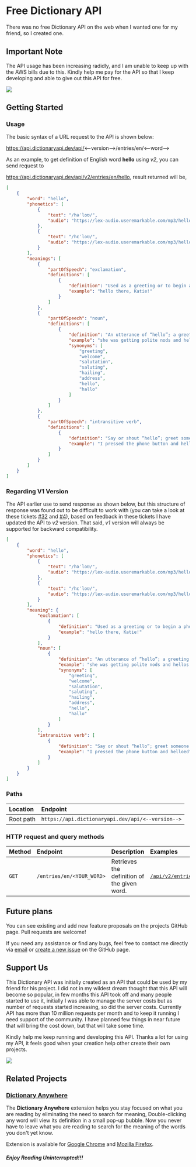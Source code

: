 # Free Dictionary API

There was no free Dictionary API on the web when I wanted one for my friend, so I created one.

## Important Note
The API usage has been increasing radidly, and I am unable to keep up with the AWS bills due to this.
Kindly help me pay for the API so that I keep developing and able to give out this API for free.

<a href="https://www.buymeacoffee.com/meetDeveloper"><img src="https://img.buymeacoffee.com/button-api/?text=Buy me a coffee&emoji=&slug=meetDeveloper&button_colour=5F7FFF&font_colour=ffffff&font_family=Inter&outline_colour=000000&coffee_colour=FFDD00"></a>

## Getting Started

### Usage 

The basic syntax of a URL request to the API is shown below:

https://api.dictionaryapi.dev/api/<--version-->/entries/en/<--word-->

As an example, to get definition of English word **hello** using _v2_, you can send request to

https://api.dictionaryapi.dev/api/v2/entries/en/hello, result returned will be,

```json
[
    {
        "word": "hello",
        "phonetics": [
            {
                "text": "/həˈloʊ/",
                "audio": "https://lex-audio.useremarkable.com/mp3/hello_us_1_rr.mp3"
            },
            {
                "text": "/hɛˈloʊ/",
                "audio": "https://lex-audio.useremarkable.com/mp3/hello_us_2_rr.mp3"
            }
        ],
        "meanings": [
            {
                "partOfSpeech": "exclamation",
                "definitions": [
                    {
                        "definition": "Used as a greeting or to begin a phone conversation.",
                        "example": "hello there, Katie!"
                    }
                ]
            },
            {
                "partOfSpeech": "noun",
                "definitions": [
                    {
                        "definition": "An utterance of “hello”; a greeting.",
                        "example": "she was getting polite nods and hellos from people",
                        "synonyms": [
                            "greeting",
                            "welcome",
                            "salutation",
                            "saluting",
                            "hailing",
                            "address",
                            "hello",
                            "hallo"
                        ]
                    }
                ]
            },
            {
                "partOfSpeech": "intransitive verb",
                "definitions": [
                    {
                        "definition": "Say or shout “hello”; greet someone.",
                        "example": "I pressed the phone button and helloed"
                    }
                ]
            }
        ]
    }
]
```

### Regarding V1 Version
The API earlier use to send response as shown below, but this structure of response was found out to be difficult to work with (you can take a look at these tickets [#32](https://github.com/meetDeveloper/freeDictionaryAPI/issues/32) and [#4](https://github.com/meetDeveloper/freeDictionaryAPI/issues/4)), based on feedback in these tickets I have updated the API to _v2_ version. That said, _v1_ version will always be supported for backward compatibility.

```json
[
    {
        "word": "hello",
        "phonetics": [
            {
                "text": "/həˈloʊ/",
                "audio": "https://lex-audio.useremarkable.com/mp3/hello_us_1_rr.mp3"
            },
            {
                "text": "/hɛˈloʊ/",
                "audio": "https://lex-audio.useremarkable.com/mp3/hello_us_2_rr.mp3"
            }
        ],
        "meaning": {
            "exclamation": [
                {
                    "definition": "Used as a greeting or to begin a phone conversation.",
                    "example": "hello there, Katie!"
                }
            ],
            "noun": [
                {
                    "definition": "An utterance of “hello”; a greeting.",
                    "example": "she was getting polite nods and hellos from people",
                    "synonyms": [
                        "greeting",
                        "welcome",
                        "salutation",
                        "saluting",
                        "hailing",
                        "address",
                        "hello",
                        "hallo"
                    ]
                }
            ],
            "intransitive verb": [
                {
                    "definition": "Say or shout “hello”; greet someone.",
                    "example": "I pressed the phone button and helloed"
                }
            ]
        }
    }
]
```

### Paths

| Location | Endpoint |
| :-- | :-- |
| Root path | `https://api.dictionaryapi.dev/api/<--version-->`|

### HTTP request and query methods

| Method | Endpoint | Description | Examples |
| :-- | :-- | :-- | :-- |
| `GET` | `/entries/en/<YOUR_WORD>`| Retrieves the definition of the given word. | [`/api/v2/entries/en/bliss`](https://api.dictionaryapi.dev/api/v2/entries/en/bliss) |

## Future plans  

You can see existing and add new feature proposals on the projects GitHub page.
Pull requests are welcome!

If you need any assistance or find any bugs, feel free to contact me directly via [email](mailto:help@dictionaryapi.dev) or [create a new issue](https://github.com/meetDeveloper/freeDictionaryAPI/issues) on the GitHub page.

## Support Us
This Dictionary API was initially created as an API that could be used by my friend for his project. I did not in my wildest dream thought that this API will become so popular, in few months this API took off and many people started to use it, initially I was able to manage the server costs but as number of requests started increasing, so did the server costs. Currently API has more than 10 million requests per month and to keep it running I need support of the community. I have planned few things in near future that will bring the cost down, but that will take some time. 

Kindly help me keep running and developing this API. Thanks a lot for using my API, it feels good when your creation help other create their own projects.

<a href="https://www.buymeacoffee.com/meetDeveloper"><img src="https://img.buymeacoffee.com/button-api/?text=Buy me a coffee&emoji=&slug=meetDeveloper&button_colour=5F7FFF&font_colour=ffffff&font_family=Inter&outline_colour=000000&coffee_colour=FFDD00"></a>

## Related Projects

### [Dictionary Anywhere](https://github.com/meetDeveloper/Dictionary-Anywhere)

The **Dictionary Anywhere** extension helps you stay focused on what you are reading by eliminating the need to search for meaning, 
Double-clicking any word will view its definition in a small pop-up bubble. 
Now you never have to leave what you are reading to search for the meaning of the words you don't yet know.

Extension is available for [Google Chrome](https://chrome.google.com/webstore/detail/dictionary-anywhere/hcepmnlphdfefjddkgkblcjkbpbpemac/) and [Mozilla Firefox](https://addons.mozilla.org/en-US/firefox/addon/dictionary-anyvhere).
##### Enjoy Reading Uninterrupted!!!
